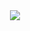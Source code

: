 <div align="center"><img src="https://cdn.discordapp.com/attachments/897304698468565022/952361580014755900/Binary_code_2.gif"></div>
